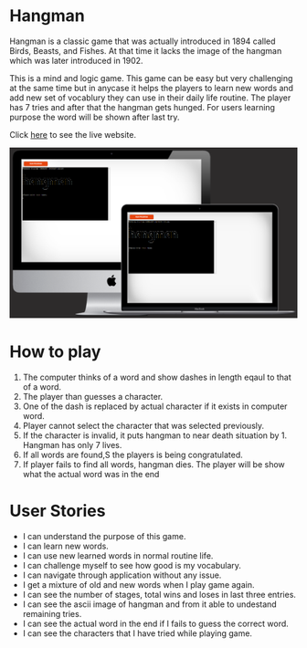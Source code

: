 # Hangman
Hangman is a classic game that was actually introduced in 1894 called Birds, Beasts, and Fishes. At that time it lacks the image of the hangman which was later introduced in 1902.

This is a mind and logic game. This game can be easy but very challenging at the same time but in anycase it helps the players to learn new words and add new set of vocablury they can use in their daily life routine. The player has 7 tries and after that the hangman gets hunged. For users learning purpose the word will be shown after last try.

Click [here](https://hangman-frenzy-4d545907a764.herokuapp.com/) to see the live website.

![Hangman website mockup](/documentation/readme_img/p3-mockup.png)

# How to play
 1. The computer thinks of a word and show dashes in length eqaul to that of a word.
 2. The player than guesses a character.
 3. One of the dash is replaced by actual character if it exists in computer word.
 4. Player cannot select the character that was selected previously.
 5. If the character is invalid, it puts hangman to near death situation by 1. Hangman has only 7 lives.
 6. If all words are found,S the players is being congratulated.
 7. If player fails to find all words, hangman dies. The player will be show what the actual word was in the end

# User Stories
- I can understand the purpose of this game.
- I can learn new words.
- I can use new learned words in normal routine life.
- I can challenge myself to see how good is my vocabulary.
- I can navigate through application without any issue.
- I get a mixture of old and new words when I play game again.
- I can see the number of stages, total wins and loses in last three entries.
- I can see the ascii image of hangman and from it able to undestand remaining tries.
- I can see the actual word in the end if I fails to guess the correct word.
- I can see the characters that I have tried while playing game.

